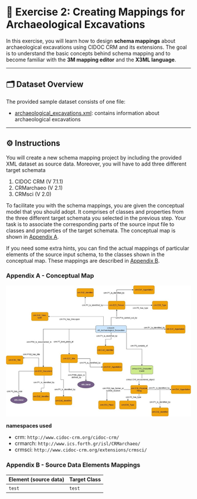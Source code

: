 # 🎨 Exercise 2: Creating Mappings for Archaeological Excavations

In this exercise, you will learn how to design **schema mappings** about archaeological excavations using CIDOC CRM and its extensions.
The goal is to understand the basic concepts behind schema mapping and to become familiar with the **3M mapping editor** and the **X3ML language**.

--- 

## 🗂️ Dataset Overview

The provided sample dataset consists of one file:

- [archaeological_excavations.xml](https://github.com/ymark/X3ML-Tutorial/blob/main/exercises/exercise3/x3ml/source%20files/archaeological_excavations.xml): contains information about archaeological excavations 

--- 

## ⚙️ Instructions

You will create a new schema mapping project by including the provided XML dataset as source data. 
Moreover, you will have to add three different target schemata 
1. CIDOC CRM (V 7.1.1) 
2. CRMarchaeo (V 2.1) 
3. CRMsci (V 2.0)

To facilitate you with the schema mappings, you are given the conceptual model that you should adopt. 
It comprises of classes and properties from the three different target schemata you selected in the previous step. 
Your task is to associate the corresponding parts of the source input file to classes and properties of the target schemata. 
The conceptual map is shown in [Appendix A](#Appendix-A---Conceptual-Map). 

If you need some extra hints, you can find the actual mappings of particular elements of the source input schema, 
to the classes shown in the conceptual map. These mappings are described in [Appendix B](#Appendix-B---Source-Data-Elements-Mappings).  

### Appendix A - Conceptual Map

![map.jpg](https://github.com/ymark/X3ML-Tutorial/blob/main/exercises/exercise2/images/map.jpg)

**namespaces used**

- crm: `http://www.cidoc-crm.org/cidoc-crm/`
- crmarch: `http://www.ics.forth.gr/isl/CRMarchaeo/`
- crmsci: `http://www.cidoc-crm.org/extensions/crmsci/`


### Appendix B - Source Data Elements Mappings

| Element (source data) | Target Class |
|---|---|
|`test`|`test`|

